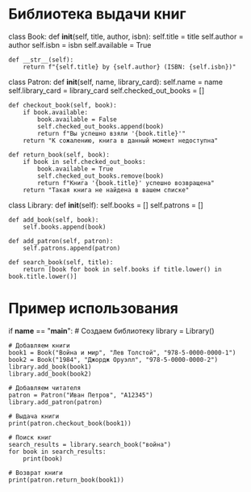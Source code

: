 # Библиотека выдачи книг
class Book:
    def __init__(self, title, author, isbn):
        self.title = title
        self.author = author
        self.isbn = isbn
        self.available = True

    def __str__(self):
        return f"{self.title} by {self.author} (ISBN: {self.isbn})"

class Patron:
    def __init__(self, name, library_card):
        self.name = name
        self.library_card = library_card
        self.checked_out_books = []

    def checkout_book(self, book):
        if book.available:
            book.available = False
            self.checked_out_books.append(book)
            return f"Вы успешно взяли '{book.title}'"
        return "К сожалению, книга в данный момент недоступна"

    def return_book(self, book):
        if book in self.checked_out_books:
            book.available = True
            self.checked_out_books.remove(book)
            return f"Книга '{book.title}' успешно возвращена"
        return "Такая книга не найдена в вашем списке"

class Library:
    def __init__(self):
        self.books = []
        self.patrons = []

    def add_book(self, book):
        self.books.append(book)

    def add_patron(self, patron):
        self.patrons.append(patron)

    def search_book(self, title):
        return [book for book in self.books if title.lower() in book.title.lower()]

# Пример использования
if __name__ == "__main__":
    # Создаем библиотеку
    library = Library()

    # Добавляем книги
    book1 = Book("Война и мир", "Лев Толстой", "978-5-0000-0000-1")
    book2 = Book("1984", "Джордж Оруэлл", "978-5-0000-0000-2")
    library.add_book(book1)
    library.add_book(book2)

    # Добавляем читателя
    patron = Patron("Иван Петров", "A12345")
    library.add_patron(patron)

    # Выдача книги
    print(patron.checkout_book(book1))
    
    # Поиск книг
    search_results = library.search_book("война")
    for book in search_results:
        print(book)

    # Возврат книги
    print(patron.return_book(book1))
    
